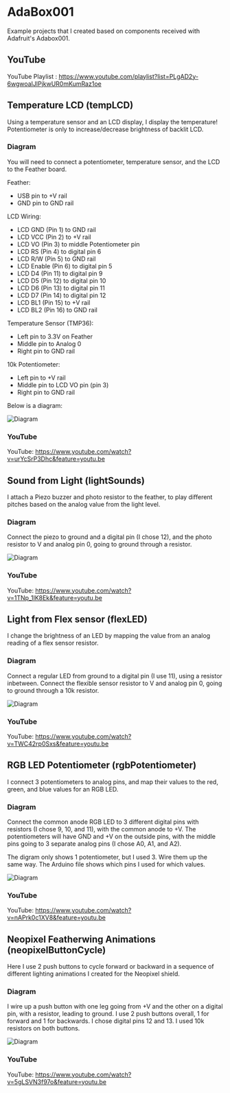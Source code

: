 # AdaBox001
Example projects that I created based on components received with Adafruit's Adabox001. 

## YouTube

YouTube Playlist : https://www.youtube.com/playlist?list=PLgAD2y-6wgwoaIJlPjkwUR0mKumRaz1oe

## Temperature LCD (tempLCD)

Using a temperature sensor and an LCD display, I display the temperature! Potentiometer is only to increase/decrease brightness of backlit LCD.

### Diagram

You will need to connect a potentiometer, temperature sensor, and the LCD to the Feather board.

Feather:

 * USB pin to +V rail
 * GND pin to GND rail

LCD Wiring:

 * LCD GND (Pin 1) to GND rail
 * LCD VCC (Pin 2) to +V rail
 * LCD VO (Pin 3) to middle Potentiometer pin
 * LCD RS (Pin 4) to digital pin 6
 * LCD R/W (Pin 5) to GND rail
 * LCD Enable (Pin 6) to digital pin 5
 * LCD D4 (Pin 11) to digital pin 9
 * LCD D5 (Pin 12) to digital pin 10
 * LCD D6 (Pin 13) to digital pin 11
 * LCD D7 (Pin 14) to digital pin 12
 * LCD BL1 (Pin 15) to +V rail
 * LCD BL2 (Pin 16) to GND rail

Temperature Sensor (TMP36):

 * Left pin to 3.3V on Feather
 * Middle pin to Analog 0
 * Right pin to GND rail

10k Potentiometer:

 * Left pin to +V rail
 * Middle pin to LCD VO pin (pin 3)
 * Right pin to GND rail

Below is a diagram:

![Diagram](/tempLCD/tempLCDCircuit.jpg?raw=true "Diagram")

### YouTube

YouTube: https://www.youtube.com/watch?v=urYcSrP3Dhc&feature=youtu.be

## Sound from Light (lightSounds)

I attach a Piezo buzzer and photo resistor to the feather, to play different pitches based on the analog value from the light level.

### Diagram

Connect the piezo to ground and a digital pin (I chose 12), and the photo resistor to V and analog pin 0, going to ground through a resistor. 

![Diagram](/lightSounds/lightSoundsCircuit.jpg?raw=true "Diagram")

### YouTube

YouTube: https://www.youtube.com/watch?v=1TNp_1lK8Ek&feature=youtu.be

## Light from Flex sensor (flexLED)

I change the brightness of an LED by mapping the value from an analog reading of a flex sensor resistor.

### Diagram

Connect a regular LED from ground to a digital pin (I use 11), using a resistor inbetween. Connect the flexible sensor resistor to V and analog pin 0, going to ground through a 10k resistor.

![Diagram](/flexLED/flexLEDCircuit.png?raw=true "Diagram")

### YouTube

YouTube: https://www.youtube.com/watch?v=TWC42rp0Sxs&feature=youtu.be

## RGB LED Potentiometer (rgbPotentiometer)

I connect 3 potentiometers to analog pins, and map their values to the red, green, and blue values for an RGB LED.

### Diagram

Connect the common anode RGB LED to 3 different digital pins with resistors (I chose 9, 10, and 11), with the common anode to +V. The potentiometers will have GND and +V on the outside pins, with the middle pins going to 3 separate analog pins (I chose A0, A1, and A2).

The digram only shows 1 potentiometer, but I used 3. Wire them up the same way. The Arduino file shows which pins I used for which values.

![Diagram](/rgbPotentiometer/rgbPotentiometerCircuit.png?raw=true "Diagram")

### YouTube

YouTube: https://www.youtube.com/watch?v=nAPrk0c1XV8&feature=youtu.be

## Neopixel Featherwing Animations (neopixelButtonCycle)

Here I use 2 push buttons to cycle forward or backward in a sequence of different lighting animations I created for the Neopixel shield. 

### Diagram

I wire up a push button with one leg going from +V and the other on a digital pin, with a resistor, leading to ground. I use 2 push buttons overall, 1 for forward and 1 for backwards. I chose digital pins 12 and 13. I used 10k resistors on both buttons. 

![Diagram](/neopixelButtonCycle/neopixelButtonCycleCircuit.png?raw=true "Diagram")

### YouTube

YouTube: https://www.youtube.com/watch?v=5gLSVN3f97o&feature=youtu.be
